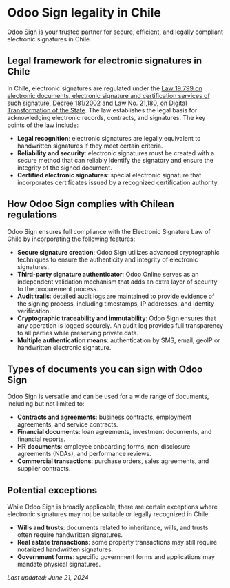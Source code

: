 # Odoo Sign legality in Chile

[Odoo Sign](applications/productivity/sign.md) is your trusted partner for secure, efficient, and legally compliant
electronic signatures in Chile.

## Legal framework for electronic signatures in Chile

In Chile, electronic signatures are regulated under the [Law 19.799 on electronic documents,
electronic signature and certification services of such signature](https://www.bcn.cl/leychile/navegar?idNorma=196640), [Decree 181/2002](https://www.bcn.cl/leychile/navegar?idNorma=201668) and [Law No. 21,180, on Digital
Transformation of the State](https://www.bcn.cl/leychile/navegar?idNorma=1138479&tipoVersion=0).
The law establishes the legal basis for acknowledging electronic records, contracts, and signatures.
The key points of the law include:

- **Legal recognition**: electronic signatures are legally equivalent to handwritten signatures if
  they meet certain criteria.
- **Reliability and security**: electronic signatures must be created with a secure method that can
  reliably identify the signatory and ensure the integrity of the signed document.
- **Certified electronic signatures**: special electronic signature that incorporates certificates
  issued by a recognized certification authority.

## How Odoo Sign complies with Chilean regulations

Odoo Sign ensures full compliance with the Electronic Signature Law of Chile by incorporating the
following features:

- **Secure signature creation**: Odoo Sign utilizes advanced cryptographic techniques to ensure the
  authenticity and integrity of electronic signatures.
- **Third-party signature authenticator**: Odoo Online serves as an independent validation mechanism
  that adds an extra layer of security to the procurement process.
- **Audit trails**: detailed audit logs are maintained to provide evidence of the signing process,
  including timestamps, IP addresses, and identity verification.
- **Cryptographic traceability and immutability**: Odoo Sign ensures that any operation is logged
  securely. An audit log provides full transparency to all parties while preserving private data.
- **Multiple authentication means**: authentication by SMS, email, geoIP or handwritten electronic
  signature.

## Types of documents you can sign with Odoo Sign

Odoo Sign is versatile and can be used for a wide range of documents, including but not limited to:

- **Contracts and agreements**: business contracts, employment agreements, and service contracts.
- **Financial documents**: loan agreements, investment documents, and financial reports.
- **HR documents**: employee onboarding forms, non-disclosure agreements (NDAs), and performance
  reviews.
- **Commercial transactions**: purchase orders, sales agreements, and supplier contracts.

## Potential exceptions

While Odoo Sign is broadly applicable, there are certain exceptions where electronic signatures may
not be suitable or legally recognized in Chile:

- **Wills and trusts**: documents related to inheritance, wills, and trusts often require
  handwritten signatures.
- **Real estate transactions**: some property transactions may still require notarized handwritten
  signatures.
- **Government forms**: specific government forms and applications may mandate physical signatures.

*Last updated: June 21, 2024*
